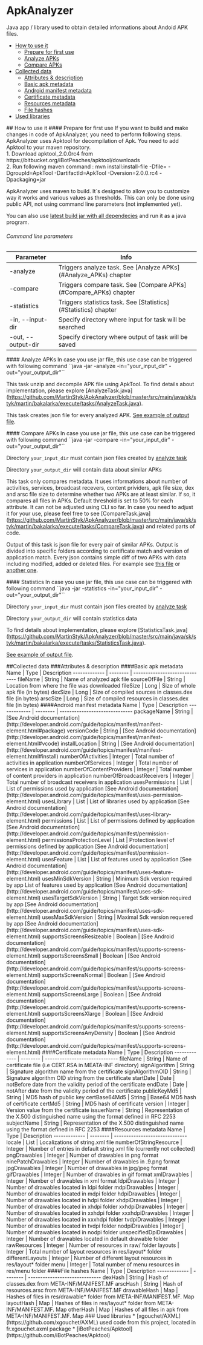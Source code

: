 # ApkAnalyzer
Java app / library used to obtain detailed informations about Andoid APK files.
* [How to use it](#How_to_use_it)
  * [Prepare for first use](#Prepare_for_first_use)
  * [Analyze APKs](#Analyze_APKs)
  * [Compare APKs](#Compare_APKs)
* [Collected data](#Collected_data)
  * [Attributes & description](#ad)
   * [Basic apk metadata](#basic)
   * [Android manifest metadata](#manifest)
   * [Certificate metadata](#certificate)
   * [Resources metadata](#resource)
   * [File hashes](#hash)
* [Used libraries](#Used_libs)
 

<a name="How_to_use_it"/>
## How to use it
<a name="Prepare_for_first_use"/>
#### Prepare for first use
If you want to build and make changes in code of ApkAnalyzer, you need to perform following steps.
ApkAnalyzer uses Apktool for decompilation of Apk. You need to add Apktool to your maven repository.<br/>
1. Download apktool_2.0.0rc4 from https://bitbucket.org/iBotPeaches/apktool/downloads<br/>
2. Run following maven command : mvn install:install-file -Dfile=<path-to-apktool_2.0.0rc4-file> -DgroupId=ApkTool -DartifactId=ApkTool -Dversion=2.0.0.rc4 -Dpackaging=jar<br/>

ApkAnalyzer uses maven to build. It`s designed to allow you to customize way it works and various values as thresholds. This can only be done using public API, not using command line parameters (not implemented yet).

You can also use [latest build jar with all dependecies](https://github.com/MartinStyk/ApkAnalyzer/blob/master/extra-data/jar/ApkAnalyzer-1.0-SNAPSHOT-jar-with-dependencies.jar) and run it as a java program. 
###### Command line parameters
Parameter |Info
------------- | -------------
-analyze      | Triggers analyze task. See [Analyze APKs] (#Analyze_APKs) chapter
-compare      | Triggers compare task. See [Compare APKs] (#Compare_APKs) chapter
-statistics   | Triggers statistics task. See [Statistics] (#Statistics) chapter
-in, --input-dir   | Specify directory where input for task will be searched 
-out, --output-dir   | Specify directory where output of task will be saved 


<a name="Analyze_APKs"/>
#### Analyze APKs 
In case you use jar file, this use case can be triggered with following command ``java -jar -analyze -in="your_input_dir" -out="your_output_dir"``


This task unzip and decompile APK file using ApkTool. To find details about implementation, please explore [AnalyzeTask.java] (https://github.com/MartinStyk/ApkAnalyzer/blob/master/src/main/java/sk/styk/martin/bakalarka/execute/tasks/AnalyzeTask.java).  

This task creates json file for every analyzed APK. [See example of output file](https://github.com/MartinStyk/ApkAnalyzer/blob/master/extra-data/json/analyze/com.android.chrome-39.0.2171.93-2171093-Android-4.0.json).

<a name="Compare_APKs"/>
#### Compare APKs 
In case you use jar file, this use case can be triggered with following command ``java -jar -compare -in="your_input_dir" -out="your_output_dir"``

Directory ``your_input_dir`` must contain json files created by [analyze task](#Analyze_APKs)

Directory ``your_output_dir`` will contain data about similar APKs


This task only compares metadata. It uses informations about number of activities, services, broadcast recevers, content prividers, apk file size, dex and arsc file size to determine whether two APKs are at least similar. If so, it compares all files in APKs. Default threshold is set to 50% for each attribute. It can not be adjusted using CLI so far. 
In case you need to adjust it for your use, please feel free to see [CompareTask.java] (https://github.com/MartinStyk/ApkAnalyzer/blob/master/src/main/java/sk/styk/martin/bakalarka/execute/tasks/CompareTask.java) and related parts of code. 

Output of this task is json file for every pair of similar APKs. Output is divided into specific folders according to certificate match and version of application match. Every json contains simple diff of two APKs with data including modified, added or deleted files. For example see [this file](https://github.com/MartinStyk/ApkAnalyzer/blob/master/extra-data/json/compare/1Tap%20Cleaner%20Pro%20v2.46%20%20apkarchive.com.apk-VS-1Tap%20Cleaner%20Pro%20v2.53%20apkarchive.com.apk.json) or [another one](https://github.com/MartinStyk/ApkAnalyzer/blob/master/extra-data/json/compare/air.com.empiregames.deepforest3drace-1000005.apk-VS-air.com.mobestmedia.letsescape-1000005.apk.apk.json).

<a name="Statistics"/>
#### Statistics 
In case you use jar file, this use case can be triggered with following command ``java -jar -statistics -in="your_input_dir" -out="your_output_dir"``

Directory ``your_input_dir`` must contain json files created by [analyze task](#Analyze_APKs)

Directory ``your_output_dir`` will contain statistics data

To find details about implementation, please explore [StatisticsTask.java] (https://github.com/MartinStyk/ApkAnalyzer/blob/master/src/main/java/sk/styk/martin/bakalarka/execute/tasks/StatisticsTask.java).  

[See example of output file](https://github.com/MartinStyk/ApkAnalyzer/blob/master/extra-data/json/statistics/stats.json).

<a name="Collected_data"/>
##Collected data

<a name="ad"/>
###Attributes & description

<a name="basic"/>
####Basic apk metadata
Name          | Type     | Description
------------- | -------- | ------------------------------ 
fileName      | String   | Name of analyzed apk file  
sourceOfFile  | String   | Location from where the file was downloaded
fileSize      | Long     | Size of whole apk file (in bytes)
dexSize       | Long     | Size of compiled sources in classes.dex file (in bytes)
arscSize      | Long     | Size of compiled resources in classes.dex file (in bytes)

<a name="manifest"/>
####Android manifest metadata
Name          | Type     | Description
------------- | -------- | ------------------------------ 
packageName      | String   | [See Android documentation](http://developer.android.com/guide/topics/manifest/manifest-element.html#package)
versionCode  | String   | [See Android documentation](http://developer.android.com/guide/topics/manifest/manifest-element.html#vcode) 
installLocation      | String     | [See Android documentation](http://developer.android.com/guide/topics/manifest/manifest-element.html#install)
numberOfActivities       | Integer     | Total number of activities in application
numberOfServices      | Integer     | Total number of services in application
numberOfContentProviders      | Integer   | Total number of content providers in application  
numberOfBroadcastReceivers  | Integer   | Total number of broadcast receivers in application
usesPermissions      | List<String>     | List of permissions used by application [See Android documentation](http://developer.android.com/guide/topics/manifest/uses-permission-element.html)
usesLibrary       | List<String>     | List of libraries used by application [See Android documentation](http://developer.android.com/guide/topics/manifest/uses-library-element.html)
permissions       | List<String>     | List of permissions defined by application [See Android documentation](http://developer.android.com/guide/topics/manifest/permission-element.html)
permissionsProtectionLevel       | List<String>     | Protection level of permissions defined by application [See Android documentation](http://developer.android.com/guide/topics/manifest/permission-element.html)
usesFeature      | List<String>     | List of features used by application [See Android documentation](http://developer.android.com/guide/topics/manifest/uses-feature-element.html)
usesMinSdkVersion      | String   | Minimum Sdk version required by app List of features used by application [See Android documentation](http://developer.android.com/guide/topics/manifest/uses-sdk-element.html)
usesTargetSdkVersion  | String   | Target Sdk version required by app [See Android documentation](http://developer.android.com/guide/topics/manifest/uses-sdk-element.html)
usesMaxSdkVersion      | String     | Maximal Sdk version requered by app [See Android documentation](http://developer.android.com/guide/topics/manifest/uses-sdk-element.html)
supportsScreensResizeable       | Boolean     |  [See Android documentation](http://developer.android.com/guide/topics/manifest/supports-screens-element.html)
supportsScreensSmall      | Boolean     | [See Android documentation](http://developer.android.com/guide/topics/manifest/supports-screens-element.html)
supportsScreensNormal      | Boolean   | [See Android documentation](http://developer.android.com/guide/topics/manifest/supports-screens-element.html)
supportsScreensLarge  | Boolean   | [See Android documentation](http://developer.android.com/guide/topics/manifest/supports-screens-element.html)
supportsScreensXlarge      | Boolean     | [See Android documentation](http://developer.android.com/guide/topics/manifest/supports-screens-element.html)
supportsScreensAnyDensity       | Boolean     | [See Android documentation](http://developer.android.com/guide/topics/manifest/supports-screens-element.html)

<a name="certificate"/>
####Certificate metadata
Name          | Type     | Description
------------- | -------- | ------------------------------ 
fileName      | String   | Name of certificate file (i.e CERT.RSA in MEATA-INF directory)  
signAlgorithm  | String   | Signature algorithm name from the certificate
signAlgorithmOID      | String     | Signature algorithm OID string from the certificate
startDate       | Date     | notBefore date from the validity period of the certificate
endDate      | Date     | notAfter date from the validity period of the certificate
publicKeyMd5  | String   | MD5 hash of public key
certBase64Md5      | String | Base64 MD5 hash of certificate
certMd5       | String | MD5 hash of certificate
version      | Integer | Version value from the certificate
issuerName   | String | Representation of the X.500 distinguished name using the format defined in RFC 2253
subjectName   | String | Representation of the X.500 distinguished name using the format defined in RFC 2253

<a name="resource"/>
####Resources metadata
Name          | Type     | Description
------------- | -------- | ------------------------------ 
locale      | List<String>   | Localizations of string.xml file
numberOfStringResource  | Integer   | Number of entries in default string.xml file (currently not collected)
pngDrawables      | Integer     | Number of drawables in png format
ninePatchDrawables      | Integer     | Number of drawables in .9.png format
jpgDrawables       | Integer     | Number of drawables in jpg/jpeg format
gifDrawables      | Integer     | Number of drawables in gif format
xmlDrawables  | Integer   | Number of drawables in xml format
ldpiDrawables      | Integer | Number of drawables located in ldpi folder
mdpiDrawables       | Integer | Number of drawables located in mdpi folder
hdpiDrawables      | Integer | Number of drawables located in hdpi folder
xhdpiDrawables   | Integer | Number of drawables located in xhdpi folder
xxhdpiDrawables      | Integer | Number of drawables located in xxhdpi folder
xxxhdpiDrawables       | Integer | Number of drawables located in xxxhdpi folder
tvdpiDrawables       | Integer | Number of drawables located in tvdpi folder
nodpiDrawables       | Integer | Number of drawables located in nodpi folder
unspecifiedDpiDrawables      | Integer | Number of drawables located in default drawable folder
rawResources   | Integer | Number of resources in raw/ folder
layouts   | Integer | Total number of layout resources in res/layout* folder
differentLayouts   | Integer | Number of different layout resources in res/layout* folder
menu   | Integer | Total number of menu resources in res/menu folder

<a name="hash"/>
####File hashes
Name          | Type     | Description
------------- | -------- | ------------------------------ 
dexHash      | String | Hash of classes.dex from META-INF/MANIFEST.MF
arscHash      | String | Hash of resources.arsc from META-INF/MANIFEST.MF
drawableHash      | Map<String,String> | Hashes of files in res/drawable* folder from META-INF/MANIFEST.MF. Map<HashValue, fileName>
layoutHash      | Map<String,String> | Hashes of files in res/layout* folder from META-INF/MANIFEST.MF. Map<HashValue, fileName>
otherHash      | Map<String,String>   | Hashes of all files in apk from META-INF/MANIFEST.MF. Map<HashValue, fileName>

<a name="Used_libs"/>
### Used libraries
* [xgouchet/AXML](https://github.com/xgouchet/AXML) used code from this project, located in fr.xgouchet.axml package
* [iBotPeaches/Apktool](https://github.com/iBotPeaches/Apktool)
